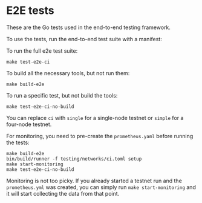 # E2E tests

These are the Go tests used in the end-to-end testing framework.

To use the tests, run the end-to-end test suite with a manifest:

To run the full e2e test suite:
```
make test-e2e-ci
```

To build all the necessary tools, but not run them:
```
make build-e2e
```

To run a specific test, but not build the tools:
```
make test-e2e-ci-no-build
```

You can replace `ci` with `single` for a single-node testnet or `simple` for a four-node
testnet.

For monitoring, you need to pre-create the `prometheus.yaml` before running the tests:
```
make build-e2e
bin/build/runner -f testing/networks/ci.toml setup
make start-monitoring
make test-e2e-ci-no-build
```

Monitoring is not too picky. If you already started a testnet run and the `prometheus.yml`
was created, you can simply run `make start-monitoring` and it will start collecting the data
from that point.
